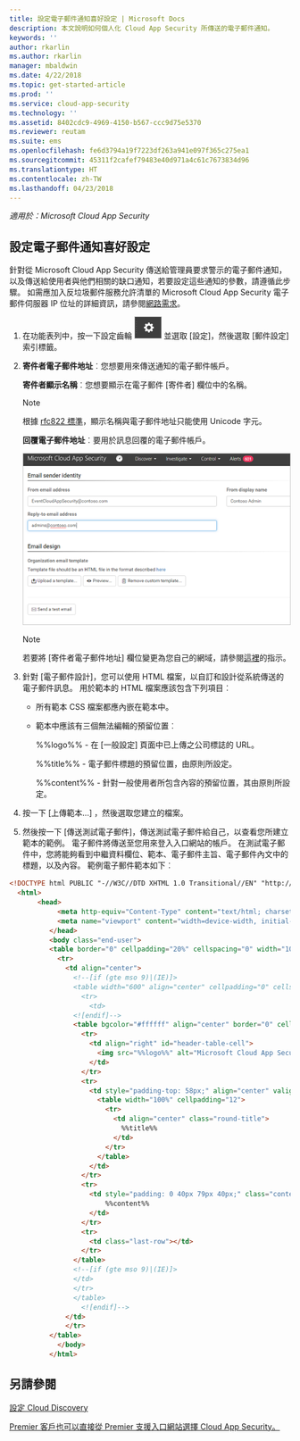 ```yaml
---
title: 設定電子郵件通知喜好設定 | Microsoft Docs
description: 本文說明如何個人化 Cloud App Security 所傳送的電子郵件通知。
keywords: ''
author: rkarlin
ms.author: rkarlin
manager: mbaldwin
ms.date: 4/22/2018
ms.topic: get-started-article
ms.prod: ''
ms.service: cloud-app-security
ms.technology: ''
ms.assetid: 8402cdc9-4969-4150-b567-ccc9d75e5370
ms.reviewer: reutam
ms.suite: ems
ms.openlocfilehash: fe6d3794a19f7223df263a941e097f365c275ea1
ms.sourcegitcommit: 45311f2cafef79483e40d971a4c61c7673834d96
ms.translationtype: HT
ms.contentlocale: zh-TW
ms.lasthandoff: 04/23/2018
---
```

*適用於：Microsoft Cloud App Security*


##  <a name="mailsettings"></a> 設定電子郵件通知喜好設定  

針對從 Microsoft Cloud App Security 傳送給管理員要求警示的電子郵件通知，以及傳送給使用者與他們相關的缺口通知，若要設定這些通知的參數，請遵循此步驟。 如需應加入反垃圾郵件服務允許清單的 Microsoft Cloud App Security 電子郵件伺服器 IP 位址的詳細資訊，請參閱[網路需求](network-requirements.md)。 


1. 在功能表列中，按一下設定齒輪 ![設定圖示](./media/settings-icon.png "設定圖示") 並選取 [設定]，然後選取 [郵件設定] 索引標籤。  

2. **寄件者電子郵件地址**︰您想要用來傳送通知的電子郵件帳戶。  
   
   **寄件者顯示名稱**︰您想要顯示在電子郵件 [寄件者] 欄位中的名稱。  
   > [!NOTE]
   > 根據 [rfc822 標準](http://www.rfc-editor.org/rfc/rfc822.txt)，顯示名稱與電子郵件地址只能使用 Unicode 字元。

   **回覆電子郵件地址**︰要用於訊息回覆的電子郵件帳戶。  
  
     ![郵件設定組態](./media/mail-settings-config.png "郵件設定組態")  

   >[!NOTE]
   >若要將 [寄件者電子郵件地址] 欄位變更為您自己的網域，請參閱[這裡](https://mandrill.zendesk.com/hc/articles/205582277-How-do-I-add-DNS-records-for-my-sending-domains-)的指示。
  
3. 針對 [電子郵件設計]，您可以使用 HTML 檔案，以自訂和設計從系統傳送的電子郵件訊息。 用於範本的 HTML 檔案應該包含下列項目︰  
  
   -   所有範本 CSS 檔案都應內嵌在範本中。  
  
   -   範本中應該有三個無法編輯的預留位置︰  
  
        %%logo%% - 在 [一般設定] 頁面中已上傳之公司標誌的 URL。  
  
        %%title%% - 電子郵件標題的預留位置，由原則所設定。  

        %%content%% - 針對一般使用者所包含內容的預留位置，其由原則所設定。  
     
4. 按一下 [上傳範本...] ，然後選取您建立的檔案。 

5. 然後按一下 [傳送測試電子郵件]，傳送測試電子郵件給自己，以查看您所建立範本的範例。 電子郵件將傳送至您用來登入入口網站的帳戶。 在測試電子郵件中，您將能夠看到中繼資料欄位、範本、電子郵件主旨、電子郵件內文中的標題，以及內容。  範例電子郵件範本如下︰ 



```html
<!DOCTYPE html PUBLIC "-//W3C//DTD XHTML 1.0 Transitional//EN" "http://www.w3.org/TR/xhtml1/DTD/xhtml1-transitional.dtd">
  <html>  
       <head>  
            <meta http-equiv="Content-Type" content="text/html; charset=UTF-8"/>  
            <meta name="viewport" content="width=device-width, initial-scale=1.0"/>  
          </head>  
          <body class="end-user">  
          <table border="0" cellpadding="20%" cellspacing="0" width="100%" id="background-table">  
            <tr>  
              <td align="center">  
                <!--[if (gte mso 9)|(IE)]>  
                <table width="600" align="center" cellpadding="0" cellspacing="0" border="0">  
                  <tr>  
                    <td>  
                <![endif]-->  
                <table bgcolor="#ffffff" align="center" border="0" cellpadding="0" cellspacing="0" style="padding-bottom: 40px;" id="container-table">  
                  <tr>  
                    <td align="right" id="header-table-cell">  
                      <img src="%%logo%%" alt="Microsoft Cloud App Security" id="org-logo" />  
                    </td>  
                  </tr>  
                  <tr>  
                    <td style="padding-top: 58px;" align="center" valign="top">  
                      <table width="100%" cellpadding="12">  
                        <tr>  
                          <td align="center" class="round-title">  
                            %%title%%  
                          </td>  
                        </tr>  
                      </table>  
                    </td>  
                  </tr>  
                  <tr>  
                    <td style="padding: 0 40px 79px 40px;" class="content-table-cell" align="left" valign="top">  
                        %%content%%  
                    </td>  
                  </tr>  
                  <tr>  
                    <td class="last-row"></td>  
                  </tr>  
                </table>  
                <!--[if (gte mso 9)|(IE)]>  
                </td>  
                </tr>  
                </table>  
                  <![endif]-->  
              </td>  
              </tr>  
          </table>  
            </body>  
          </html>  
   ```
  

  
  

  
    
## <a name="see-also"></a>另請參閱  
[設定 Cloud Discovery](set-up-cloud-discovery.md)   

[Premier 客戶也可以直接從 Premier 支援入口網站選擇 Cloud App Security。](https://premier.microsoft.com/)  
  
  